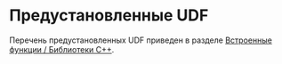 # Предустановленные UDF

Перечень предустановленных UDF приведен в разделе [Встроенные функции / Библиотеки C++](list/index.md). 